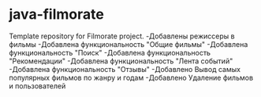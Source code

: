 # java-filmorate
Template repository for Filmorate project.
-Добавлены режиссеры в фильмы
-Добавлена функциональность "Общие фильмы"
-Добавлена функциональность "Поиск"
-Добавлена функциональность "Рекомендации"
-Добавлена функциональность "Лента событий"
-Добавлена функциональность "Отзывы"
-Добавлено Вывод самых популярных фильмов по жанру и годам
-Добавлено Удаление фильмов и пользователей
